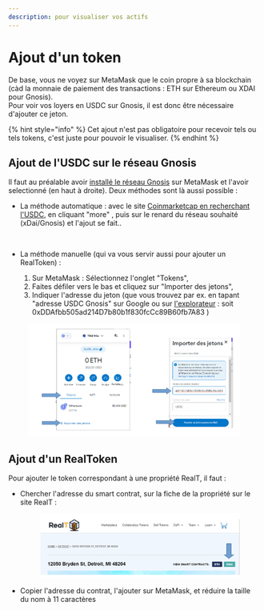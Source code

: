 ```yaml
---
description: pour visualiser vos actifs
---
```


# Ajout d'un token

De base, vous ne voyez sur MetaMask que le coin propre à sa blockchain (càd la monnaie de paiement des transactions : ETH sur Ethereum ou XDAI pour Gnosis).\
Pour voir vos loyers en USDC sur Gnosis, il est donc être nécessaire d'ajouter ce jeton.

{% hint style="info" %}
Cet ajout n'est pas obligatoire pour recevoir tels ou tels tokens, c'est juste pour pouvoir le visualiser.
{% endhint %}

## Ajout de l'USDC sur le réseau Gnosis

Il faut au préalable avoir [installé le réseau Gnosis](ajout-dun-reseau.md) sur MetaMask et l'avoir selectionné (en haut à droite). Deux méthodes sont là aussi possible :&#x20;

*   La méthode automatique : avec le site [Coinmarketcap en recherchant l'USDC](https://coinmarketcap.com/fr/currencies/usd-coin/), en cliquant "more" , puis sur le renard du réseau souhaité (xDai/Gnosis) et l'ajout se fait..

    <figure><img src="../../.gitbook/assets/image (115).png" alt=""><figcaption></figcaption></figure>
* La méthode manuelle (qui va vous servir aussi pour ajouter un RealToken) :&#x20;
  1. Sur MetaMask : Sélectionnez l'onglet "Tokens",
  2. Faites défiler vers le bas et cliquez sur "Importer des jetons",
  3. Indiquer l'adresse du jeton (que vous trouvez par ex. en tapant "adresse USDC Gnosis" sur Google ou sur [l'explorateur](../../defi-realt/explorateurs/) : soit 0xDDAfbb505ad214D7b80b1f830fcCc89B60fb7A83 )

<figure><img src="../../.gitbook/assets/image (123).png" alt=""><figcaption></figcaption></figure>

## Ajout d'un RealToken

Pour ajouter le token correspondant à une propriété RealT, il faut  :&#x20;

*   Chercher l'adresse du smart contrat, sur la fiche de la propriété sur le site RealT :&#x20;

    <figure><img src="../../.gitbook/assets/image (1) (1) (1) (1) (1) (1) (1) (1) (1) (1) (1) (1) (1).png" alt=""><figcaption></figcaption></figure>
*   Copier l'adresse du contrat, l'ajouter sur MetaMask, et réduire la taille du nom à 11 caractères

    <figure><img src="../../.gitbook/assets/image (60).png" alt=""><figcaption></figcaption></figure>


